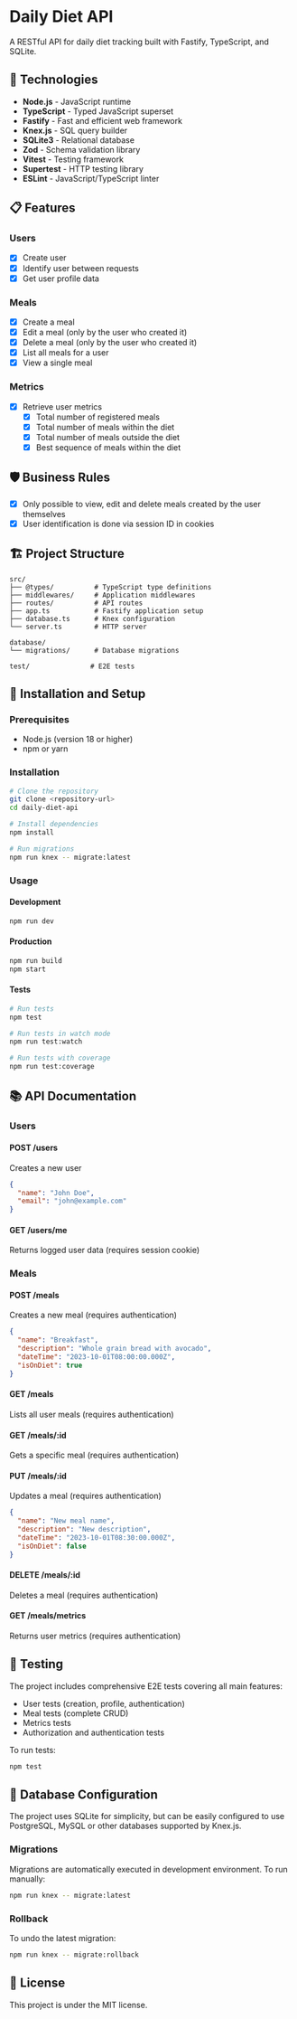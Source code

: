 # Daily Diet API

A RESTful API for daily diet tracking built with Fastify, TypeScript, and SQLite.

## 🚀 Technologies

- **Node.js** - JavaScript runtime
- **TypeScript** - Typed JavaScript superset
- **Fastify** - Fast and efficient web framework
- **Knex.js** - SQL query builder
- **SQLite3** - Relational database
- **Zod** - Schema validation library
- **Vitest** - Testing framework
- **Supertest** - HTTP testing library
- **ESLint** - JavaScript/TypeScript linter

## 📋 Features

### Users
- [x] Create user
- [x] Identify user between requests
- [x] Get user profile data

### Meals
- [x] Create a meal
- [x] Edit a meal (only by the user who created it)
- [x] Delete a meal (only by the user who created it)
- [x] List all meals for a user
- [x] View a single meal

### Metrics
- [x] Retrieve user metrics
  - [x] Total number of registered meals
  - [x] Total number of meals within the diet
  - [x] Total number of meals outside the diet
  - [x] Best sequence of meals within the diet

## 🛡️ Business Rules

- [x] Only possible to view, edit and delete meals created by the user themselves
- [x] User identification is done via session ID in cookies

## 🏗️ Project Structure

```
src/
├── @types/          # TypeScript type definitions
├── middlewares/     # Application middlewares
├── routes/          # API routes
├── app.ts           # Fastify application setup
├── database.ts      # Knex configuration
└── server.ts        # HTTP server

database/
└── migrations/      # Database migrations

test/               # E2E tests
```

## 🚦 Installation and Setup

### Prerequisites
- Node.js (version 18 or higher)
- npm or yarn

### Installation
```bash
# Clone the repository
git clone <repository-url>
cd daily-diet-api

# Install dependencies
npm install

# Run migrations
npm run knex -- migrate:latest
```

### Usage

#### Development
```bash
npm run dev
```

#### Production
```bash
npm run build
npm start
```

#### Tests
```bash
# Run tests
npm test

# Run tests in watch mode
npm run test:watch

# Run tests with coverage
npm run test:coverage
```

## 📚 API Documentation

### Users

#### POST /users
Creates a new user
```json
{
  "name": "John Doe",
  "email": "john@example.com"
}
```

#### GET /users/me
Returns logged user data (requires session cookie)

### Meals

#### POST /meals
Creates a new meal (requires authentication)
```json
{
  "name": "Breakfast",
  "description": "Whole grain bread with avocado",
  "dateTime": "2023-10-01T08:00:00.000Z",
  "isOnDiet": true
}
```

#### GET /meals
Lists all user meals (requires authentication)

#### GET /meals/:id
Gets a specific meal (requires authentication)

#### PUT /meals/:id
Updates a meal (requires authentication)
```json
{
  "name": "New meal name",
  "description": "New description",
  "dateTime": "2023-10-01T08:30:00.000Z",
  "isOnDiet": false
}
```

#### DELETE /meals/:id
Deletes a meal (requires authentication)

#### GET /meals/metrics
Returns user metrics (requires authentication)

## 🧪 Testing

The project includes comprehensive E2E tests covering all main features:

- User tests (creation, profile, authentication)
- Meal tests (complete CRUD)
- Metrics tests
- Authorization and authentication tests

To run tests:

```bash
npm test
```

## 🔧 Database Configuration

The project uses SQLite for simplicity, but can be easily configured to use PostgreSQL, MySQL or other databases supported by Knex.js.

### Migrations

Migrations are automatically executed in development environment. To run manually:

```bash
npm run knex -- migrate:latest
```

### Rollback

To undo the latest migration:

```bash
npm run knex -- migrate:rollback
```

## 📝 License

This project is under the MIT license.
